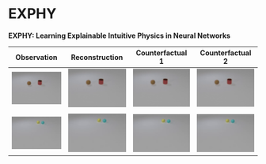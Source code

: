 # EXPHY
**EXPHY: Learning Explainable Intuitive Physics in Neural Networks**

Observation| Reconstruction | Counterfactual 1 | Counterfactual 2
:--------------------------------------------------:|:--------------------------------------------------: |:--------------------------------------------------: |:--------------------------------------------------: 
![image](results/collision/observation.gif)  |  ![image](results/collision/explain.gif) | ![image](results/collision/counterfactual_1.gif) | ![image](results/collision/counterfactual_2.gif) 
|| |
![image](results/charge/observation.gif)  |  ![image](results/charge/explain.gif) | ![image](results/charge/counterfactual_1.gif) | ![image](results/charge/counterfactual_2.gif) 
